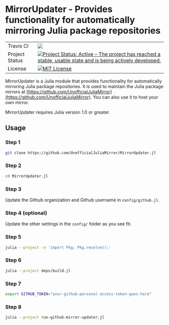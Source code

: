 # MirrorUpdater - Provides functionality for automatically mirroring Julia package repositories

<table>
    <tbody>
        <tr>
            <td>Travis CI</td>
            <td><a href="https://travis-ci.com/UnofficialJuliaMirror/MirrorUpdater.jl/branches"><img src="https://travis-ci.com/UnofficialJuliaMirror/MirrorUpdater.jl.svg?branch=master"></a></td>
        </tr>
        <tr>
            <td>Project Status</td>
            <td><a href="https://www.repostatus.org/#active"><img src="https://www.repostatus.org/badges/latest/active.svg" alt="Project Status: Active – The project has reached a stable, usable state and is being actively developed." /></a></td>
        </tr>
        <tr>
            <td>License</td>
            <td><a href="https://github.com/UnofficialJuliaMirror/MirrorUpdater.jl/blob/master/LICENSE"><img title="MIT License" alt="MIT License" src="https://img.shields.io/github/license/mashape/apistatus.svg"></a></td>
        </tr>
    </tbody>
</table>

MirrorUpdater is a Julia module that provides functionality for automatically
mirroring Julia package repositories. It is used to maintain the Julia package
mirrors at
[https://github.com/UnofficialJuliaMirror](https://github.com/UnofficialJuliaMirror).
You can also use it to host your own mirror.

MirrorUpdater requires Julia version 1.0 or greater.

## Usage

### Step 1

```bash
git clone https://github.com/UnofficialJuliaMirror/MirrorUpdater.jl
```

### Step 2

```bash
cd MirrorUpdater.jl
```

### Step 3

Update the Github organization and Github username in `config/github.jl`.

### Step 4 (optional)

Update the other settings in the `config/` folder as you see fit.

### Step 5

```bash
julia --project -e 'import Pkg; Pkg.resolve();'
```

### Step 6

```bash
julia --project deps/build.jl
```

### Step 7

```bash
export GITHUB_TOKEN="your-github-personal-access-token-goes-here"
```

### Step 8

```bash
julia --project run-github-mirror-updater.jl
```
